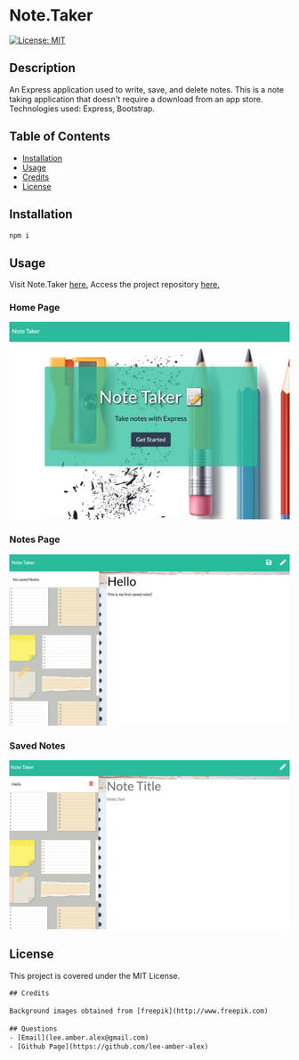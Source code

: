 
# Note.Taker

[![License: MIT](https://img.shields.io/badge/License-MIT-yellow.svg)](https://opensource.org/licenses/MIT)
      
     
## Description

An Express application used to write, save, and delete notes.  This is a note taking application that doesn't require a download from an app store.  Technologies used: Express, Bootstrap.

## Table of Contents
 
* [Installation](#installation)
* [Usage](#usage)
* [Credits](#credits)
* [License](#license)
 
## Installation
```
npm i
``` 

## Usage  

Visit Note.Taker [here.](https://salty-tundra-14714.herokuapp.com/)
Access the project repository [here.](https://github.com/lee-amber-alex/Note.Taker)  

### Home Page 
![Home Page.](app/public/assets/img/homeScreen.png)   

### Notes Page 
![Notes Page.](app/public/assets/img/noteScreen.png)  

### Saved Notes 
![Saved Notes.](app/public/assets/img/savednoteScreen.png)  

## License
This project is covered under the MIT License.
 
``` 
## Credits

Background images obtained from [freepik](http://www.freepik.com) 

## Questions
- [Email](lee.amber.alex@gmail.com)
- [Github Page](https://github.com/lee-amber-alex)
 
